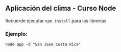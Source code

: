## Aplicación del clima - Curso Node

Recuerde ejecutar ```npm install``` para las librerías

### Ejemplo:
```
node app -d "San Jose Costa Rica"
```